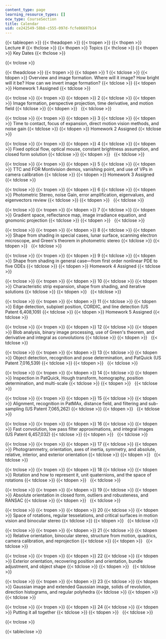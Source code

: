 ```yaml
---
content_type: page
learning_resource_types: []
ocw_type: CourseSection
title: Calendar
uid: ce242549-58b8-c555-097d-fcfe06697b14
---
```


{{< tableopen >}}
{{< theadopen >}}
{{< tropen >}}
{{< thopen >}}
Lecture #
{{< thclose >}}
{{< thopen >}}
Topics
{{< thclose >}}
{{< thopen >}}
Key Dates
{{< thclose >}}

{{< trclose >}}

{{< theadclose >}}
{{< tropen >}}
{{< tdopen >}}
1
{{< tdclose >}}
{{< tdopen >}}
Overview and image formation. Where will it image? How bright will it be? How can we invert image formation?
{{< tdclose >}}
{{< tdopen >}}
Homework 1 Assigned
{{< tdclose >}}

{{< trclose >}}
{{< tropen >}}
{{< tdopen >}}
2
{{< tdclose >}}
{{< tdopen >}}
Image formation, perspective projection, time derivative, and motion field
{{< tdclose >}}
{{< tdopen >}}
 
{{< tdclose >}}

{{< trclose >}}
{{< tropen >}}
{{< tdopen >}}
3
{{< tdclose >}}
{{< tdopen >}}
Time to contact, focus of expansion, direct motion vision methods, and noise gain
{{< tdclose >}}
{{< tdopen >}}
Homework 2 Assigned
{{< tdclose >}}

{{< trclose >}}
{{< tropen >}}
{{< tdopen >}}
4
{{< tdclose >}}
{{< tdopen >}}
Fixed optical flow, optical mouse, constant brightness assumption, and closed form solution
{{< tdclose >}}
{{< tdopen >}}
 
{{< tdclose >}}

{{< trclose >}}
{{< tropen >}}
{{< tdopen >}}
5
{{< tdclose >}}
{{< tdopen >}}
TTC and FOR Montivision demos, vanishing point, and use of VPs in camera calibration
{{< tdclose >}}
{{< tdopen >}}
Homework 3 Assigned
{{< tdclose >}}

{{< trclose >}}
{{< tropen >}}
{{< tdopen >}}
6
{{< tdclose >}}
{{< tdopen >}}
Photometric Stereo, noise Gain, error amplification, eigenvalues, and eigenvectors review
{{< tdclose >}}
{{< tdopen >}}
 
{{< tdclose >}}

{{< trclose >}}
{{< tropen >}}
{{< tdopen >}}
7
{{< tdclose >}}
{{< tdopen >}}
Gradient space, reflectance map, image irradiance equation, and gnomonic projection
{{< tdclose >}}
{{< tdopen >}}
 
{{< tdclose >}}

{{< trclose >}}
{{< tropen >}}
{{< tdopen >}}
8
{{< tdclose >}}
{{< tdopen >}}
Shape from shading in special cases, lunar surface, scanning electron microscope, and Green's theorem in photometric stereo
{{< tdclose >}}
{{< tdopen >}}
 
{{< tdclose >}}

{{< trclose >}}
{{< tropen >}}
{{< tdopen >}}
9
{{< tdclose >}}
{{< tdopen >}}
Shape from shading in general case—from first order nonlinear PDE to five ODEs
{{< tdclose >}}
{{< tdopen >}}
Homework 4 Assigned
{{< tdclose >}}

{{< trclose >}}
{{< tropen >}}
{{< tdopen >}}
10
{{< tdclose >}}
{{< tdopen >}}
Characteristic strip expansion, shape from shading, and iterative solutions
{{< tdclose >}}
{{< tdopen >}}
 
{{< tdclose >}}

{{< trclose >}}
{{< tropen >}}
{{< tdopen >}}
11
{{< tdclose >}}
{{< tdopen >}}
Edge detection, subpixel position, CORDIC, and line detection (US Patent 6,408,109)
{{< tdclose >}}
{{< tdopen >}}
Homework 5 Assigned
{{< tdclose >}}

{{< trclose >}}
{{< tropen >}}
{{< tdopen >}}
12
{{< tdclose >}}
{{< tdopen >}}
Blob analysis, binary image processing, use of Green's theorem, and derivative and integral as convolutions
{{< tdclose >}}
{{< tdopen >}}
 
{{< tdclose >}}

{{< trclose >}}
{{< tropen >}}
{{< tdopen >}}
13
{{< tdclose >}}
{{< tdopen >}}
Object detection, recognition and pose determination, and PatQuick (US Patent 7,016,539)
{{< tdclose >}}
{{< tdopen >}}
 
{{< tdclose >}}

{{< trclose >}}
{{< tropen >}}
{{< tdopen >}}
14
{{< tdclose >}}
{{< tdopen >}}
Inspection in PatQuick, Hough transform, homography, position determination, and multi-scale
{{< tdclose >}}
{{< tdopen >}}
 
{{< tdclose >}}

{{< trclose >}}
{{< tropen >}}
{{< tdopen >}}
15
{{< tdclose >}}
{{< tdopen >}}
Alignment, recognition in PatMAx, distance field, and filtering and sub-sampling (US Patent 7,065,262)
{{< tdclose >}}
{{< tdopen >}}
 
{{< tdclose >}}

{{< trclose >}}
{{< tropen >}}
{{< tdopen >}}
16
{{< tdclose >}}
{{< tdopen >}}
Fast convolution, low pass filter approximations, and integral images (US Patent 6,457,032)
{{< tdclose >}}
{{< tdopen >}}
 
{{< tdclose >}}

{{< trclose >}}
{{< tropen >}}
{{< tdopen >}}
17
{{< tdclose >}}
{{< tdopen >}}
Photogrammetry, orientation, axes of inertia, symmetry, and absolute, relative, interior, and exterior orientation
{{< tdclose >}}
{{< tdopen >}}
 
{{< tdclose >}}

{{< trclose >}}
{{< tropen >}}
{{< tdopen >}}
18
{{< tdclose >}}
{{< tdopen >}}
Rotation and how to represent it, unit quaternions, and the space of rotations
{{< tdclose >}}
{{< tdopen >}}
 
{{< tdclose >}}

{{< trclose >}}
{{< tropen >}}
{{< tdopen >}}
19
{{< tdclose >}}
{{< tdopen >}}
Absolute orientation in closed form, outliers and robusteness, and RANSAC
{{< tdclose >}}
{{< tdopen >}}
 
{{< tdclose >}}

{{< trclose >}}
{{< tropen >}}
{{< tdopen >}}
20
{{< tdclose >}}
{{< tdopen >}}
Space of rotations, regular tesselations, and critical surfaces in motion vision and binocular stereo
{{< tdclose >}}
{{< tdopen >}}
 
{{< tdclose >}}

{{< trclose >}}
{{< tropen >}}
{{< tdopen >}}
21
{{< tdclose >}}
{{< tdopen >}}
Relative orientation, binocular stereo, structure from motion, quadrics, camera calibration, and reprojection
{{< tdclose >}}
{{< tdopen >}}
 
{{< tdclose >}}

{{< trclose >}}
{{< tropen >}}
{{< tdopen >}}
22
{{< tdclose >}}
{{< tdopen >}}
Exterior orientation, recovering position and orientation, bundle adjustment, and object shape
{{< tdclose >}}
{{< tdopen >}}
 
{{< tdclose >}}

{{< trclose >}}
{{< tropen >}}
{{< tdopen >}}
23
{{< tdclose >}}
{{< tdopen >}}
Gaussian image and extended Gaussian image, solids of revolution, direction histograms, and regular polyhedra
{{< tdclose >}}
{{< tdopen >}}
 
{{< tdclose >}}

{{< trclose >}}
{{< tropen >}}
{{< tdopen >}}
24
{{< tdclose >}}
{{< tdopen >}}
Putting it all together
{{< tdclose >}}
{{< tdopen >}}
 
{{< tdclose >}}

{{< trclose >}}

{{< tableclose >}}